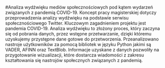 #Analiza wydźwięku mediów społecznościowych pod kątem wydarzeń związanych z pandemią COVID-19.
Koncept pracy magisterskiej dotyczy przeprowadzenia analizy wydźwięku na podstawie serwisu społecznościowego Twitter. 
Kluczowym zagadnieniem projektu jest pandemia COVID-19. Analiza wydźwięku to złożony proces, który zaczyna się od pobrania danych, 
przez wstępne przetwarzanie, dzięki któremu uzyskujemy przystępne dane gotowe do przetworzenia. Przeanalizowano nastroje użytkowników za pomocą bibliotek 
w języku Python jakimi są VADER, AFINN oraz TextBlob. Informacje uzyskane z danych pozwoliły na przygotowanie wizualizacji, które dostarcza wiadomości 
z zakresu kształtowania się nastrojów społecznych związanych z pandemią.
